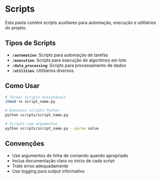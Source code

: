 # Scripts

Esta pasta contém scripts auxiliares para automação, execução e utilitários do projeto.

## Tipos de Scripts

- **`/automation`**: Scripts para automação de tarefas
- **`/execution`**: Scripts para execução de algoritmos em lote
- **`/data_processing`**: Scripts para processamento de dados
- **`/utilities`**: Utilitários diversos

## Como Usar

```bash
# Tornar scripts executáveis
chmod +x script_name.py

# Executar scripts Python
python scripts/script_name.py

# Scripts com argumentos
python scripts/script_name.py --param value
```

## Convenções

- Use argumentos de linha de comando quando apropriado
- Inclua documentação clara no início de cada script
- Trate erros adequadamente
- Use logging para output informativo